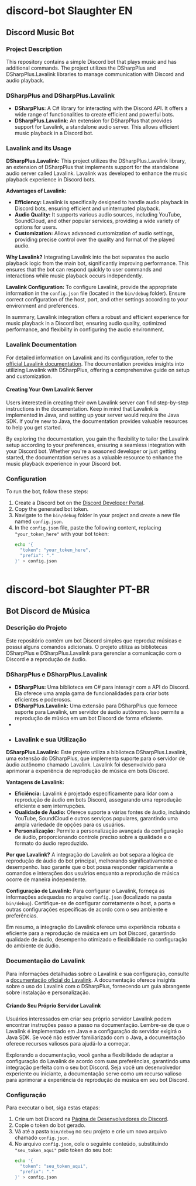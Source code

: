 # discord-bot Slaughter EN

## Discord Music Bot

### Project Description
This repository contains a simple Discord bot that plays music and has additional commands. The project utilizes the DSharpPlus and DSharpPlus.Lavalink libraries to manage communication with Discord and audio playback.

### DSharpPlus and DSharpPlus.Lavalink
- **DSharpPlus:** A C# library for interacting with the Discord API. It offers a wide range of functionalities to create efficient and powerful bots.
- **DSharpPlus.Lavalink:** An extension for DSharpPlus that provides support for Lavalink, a standalone audio server. This allows efficient music playback in a Discord bot.

### Lavalink and its Usage

**DSharpPlus.Lavalink:**
This project utilizes the DSharpPlus.Lavalink library, an extension of DSharpPlus that implements support for the standalone audio server called Lavalink. Lavalink was developed to enhance the music playback experience in Discord bots.

**Advantages of Lavalink:**
- **Efficiency:** Lavalink is specifically designed to handle audio playback in Discord bots, ensuring efficient and uninterrupted playback.
- **Audio Quality:** It supports various audio sources, including YouTube, SoundCloud, and other popular services, providing a wide variety of options for users.
- **Customization:** Allows advanced customization of audio settings, providing precise control over the quality and format of the played audio.

**Why Lavalink?**
Integrating Lavalink into the bot separates the audio playback logic from the main bot, significantly improving performance. This ensures that the bot can respond quickly to user commands and interactions while music playback occurs independently.

**Lavalink Configuration:**
To configure Lavalink, provide the appropriate information in the `config.json` file (located in the `bin/debug` folder). Ensure correct configuration of the host, port, and other settings according to your environment and preferences.

In summary, Lavalink integration offers a robust and efficient experience for music playback in a Discord bot, ensuring audio quality, optimized performance, and flexibility in configuring the audio environment.

### Lavalink Documentation

For detailed information on Lavalink and its configuration, refer to the [official Lavalink documentation](https://dsharpplus.github.io/DSharpPlus.Lavalink/articles/intro.html). The documentation provides insights into utilizing Lavalink with DSharpPlus, offering a comprehensive guide on setup and customization.

#### Creating Your Own Lavalink Server

Users interested in creating their own Lavalink server can find step-by-step instructions in the documentation. Keep in mind that Lavalink is implemented in Java, and setting up your server would require the Java SDK. If you're new to Java, the documentation provides valuable resources to help you get started.

By exploring the documentation, you gain the flexibility to tailor the Lavalink setup according to your preferences, ensuring a seamless integration with your Discord bot. Whether you're a seasoned developer or just getting started, the documentation serves as a valuable resource to enhance the music playback experience in your Discord bot.


### Configuration
To run the bot, follow these steps:

1. Create a Discord bot on the [Discord Developer Portal](https://discord.com/developers/applications).
2. Copy the generated bot token.
3. Navigate to the `bin/debug` folder in your project and create a new file named `config.json`.
4. In the `config.json` file, paste the following content, replacing `"your_token_here"` with your bot token:
   ```bash
   echo '{
     "token": "your_token_here",
     "prefix": "."
   }' > config.json



# discord-bot Slaughter PT-BR

## Bot Discord de Música

### Descrição do Projeto
Este repositório contém um bot Discord simples que reproduz músicas e possui alguns comandos adicionais. O projeto utiliza as bibliotecas DSharpPlus e DSharpPlus.Lavalink para gerenciar a comunicação com o Discord e a reprodução de áudio.

### DSharpPlus e DSharpPlus.Lavalink
- **DSharpPlus:** Uma biblioteca em C# para interagir com a API do Discord. Ela oferece uma ampla gama de funcionalidades para criar bots eficientes e poderosos.
- **DSharpPlus.Lavalink:** Uma extensão para DSharpPlus que fornece suporte para Lavalink, um servidor de áudio autônomo. Isso permite a reprodução de música em um bot Discord de forma eficiente.
- 
- ### Lavalink e sua Utilização

**DSharpPlus.Lavalink:**
Este projeto utiliza a biblioteca DSharpPlus.Lavalink, uma extensão do DSharpPlus, que implementa suporte para o servidor de áudio autônomo chamado Lavalink. Lavalink foi desenvolvido para aprimorar a experiência de reprodução de música em bots Discord.

**Vantagens de Lavalink:**
- **Eficiência:** Lavalink é projetado especificamente para lidar com a reprodução de áudio em bots Discord, assegurando uma reprodução eficiente e sem interrupções.
- **Qualidade de Áudio:** Oferece suporte a várias fontes de áudio, incluindo YouTube, SoundCloud e outros serviços populares, garantindo uma ampla variedade de opções para os usuários.
- **Personalização:** Permite a personalização avançada da configuração de áudio, proporcionando controle preciso sobre a qualidade e o formato do áudio reproduzido.

**Por que Lavalink?**
A integração do Lavalink ao bot separa a lógica de reprodução de áudio do bot principal, melhorando significativamente o desempenho. Isso garante que o bot possa responder rapidamente a comandos e interações dos usuários enquanto a reprodução de música ocorre de maneira independente.

**Configuração de Lavalink:**
Para configurar o Lavalink, forneça as informações adequadas no arquivo `config.json` (localizado na pasta `bin/debug`). Certifique-se de configurar corretamente o host, a porta e outras configurações específicas de acordo com o seu ambiente e preferências.

Em resumo, a integração do Lavalink oferece uma experiência robusta e eficiente para a reprodução de música em um bot Discord, garantindo qualidade de áudio, desempenho otimizado e flexibilidade na configuração do ambiente de áudio.

### Documentação do Lavalink

Para informações detalhadas sobre o Lavalink e sua configuração, consulte a [documentação oficial do Lavalink](https://dsharpplus.github.io/DSharpPlus.Lavalink/articles/intro.html). A documentação oferece insights sobre o uso do Lavalink com o DSharpPlus, fornecendo um guia abrangente sobre instalação e personalização.

#### Criando Seu Próprio Servidor Lavalink

Usuários interessados em criar seu próprio servidor Lavalink podem encontrar instruções passo a passo na documentação. Lembre-se de que o Lavalink é implementado em Java e a configuração do servidor exigirá o Java SDK. Se você não estiver familiarizado com o Java, a documentação oferece recursos valiosos para ajudá-lo a começar.

Explorando a documentação, você ganha a flexibilidade de adaptar a configuração do Lavalink de acordo com suas preferências, garantindo uma integração perfeita com o seu bot Discord. Seja você um desenvolvedor experiente ou iniciante, a documentação serve como um recurso valioso para aprimorar a experiência de reprodução de música em seu bot Discord.


### Configuração
Para executar o bot, siga estas etapas:

1. Crie um bot Discord na [Página de Desenvolvedores do Discord](https://discord.com/developers/applications).
2. Copie o token do bot gerado.
3. Vá até a pasta `bin/debug` no seu projeto e crie um novo arquivo chamado `config.json`.
4. No arquivo `config.json`, cole o seguinte conteúdo, substituindo `"seu_token_aqui"` pelo token do seu bot:
   ```bash
   echo '{
     "token": "seu_token_aqui",
     "prefix": "."
   }' > config.json
